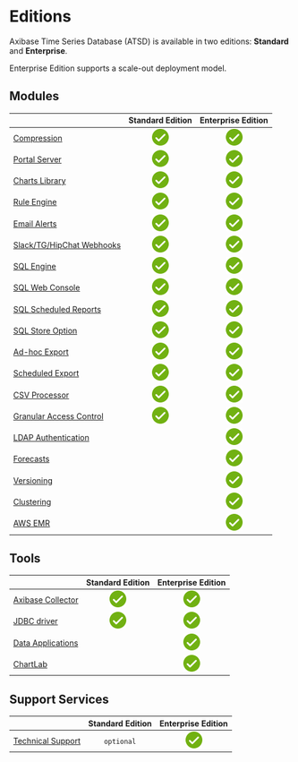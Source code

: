 # Editions

Axibase Time Series Database (ATSD) is available in two editions: **Standard** and **Enterprise**.

Enterprise Edition supports a scale-out deployment model.

## Modules

|  | **Standard Edition** | **Enterprise Edition** |
|---|:---:|:---:|
| [Compression](./administration/compaction/README.md) | ![](./images/ok.svg) | ![](./images/ok.svg) |
| [Portal Server](./portals/README.md) | ![](./images/ok.svg) | ![](./images/ok.svg) |
| [Charts Library](https://axibase.com/products/axibase-time-series-database/visualization/) | ![](./images/ok.svg) | ![](./images/ok.svg) |
| [Rule Engine](./rule-engine/README.md) | ![](./images/ok.svg) | ![](./images/ok.svg) |
| [Email Alerts](./rule-engine/email.md) | ![](./images/ok.svg) | ![](./images/ok.svg) |
| [Slack/TG/HipChat Webhooks](./rule-engine/notifications/README.md) | ![](././images/ok.svg) | ![](./images/ok.svg) |
| [SQL Engine](./sql/README.md) | ![](./images/ok.svg) | ![](./images/ok.svg) |
| [SQL Web Console](./sql/sql-console.md) | ![](./images/ok.svg) | ![](./images/ok.svg) |
| [SQL Scheduled Reports](./sql/scheduled-sql.md) | ![](./images/ok.svg) | ![](./images/ok.svg) |
| [SQL Store Option](./sql/scheduled-sql-store.md) | ![](./images/ok.svg) | ![](./images/ok.svg) |
| [Ad-hoc Export](./reporting/ad-hoc-exporting.md) | ![](./images/ok.svg) | ![](./images/ok.svg) |
| [Scheduled Export](./reporting/scheduled-exporting.md) | ![](./images/ok.svg) | ![](./images/ok.svg) |
| [CSV Processor](./parsers/csv/README.md) | ![](./images/ok.svg) | ![](./images/ok.svg) |
| [Granular Access Control](./administration/user-authorization.md) | ![](./images/ok.svg) | ![](./images/ok.svg) |
| [LDAP Authentication](./administration/user-authorization.md) |  | ![](./images/ok.svg) |
| [Forecasts](./forecasting/README.md) | | ![](./images/ok.svg) |
| [Versioning](./versioning/README.md) |  | ![](./images/ok.svg) |
| [Clustering](./installation/cloudera.md) |  | ![](./images/ok.svg) |
| [AWS EMR](./installation/aws-emr-s3.md) |  | ![](./images/ok.svg) |

## Tools

|  | **Standard Edition** | **Enterprise Edition** |
|---|:---:|:---:|
| [Axibase Collector](https://axibase.com/docs/axibase-collector/) | ![](./images/ok.svg) | ![](./images/ok.svg) |
| [JDBC driver](https://github.com/axibase/atsd-jdbc) | ![](./images/ok.svg) | ![](./images/ok.svg) |
| [Data Applications](https://apps.axibase.com/) |  | ![](./images/ok.svg) |
| [ChartLab](https://apps.axibase.com/chartlab/) |  | ![](./images/ok.svg) |

## Support Services

|  | **Standard Edition** | **Enterprise Edition** |
|---|:---:|:---:|
| [Technical Support](./administration/support.md) | `optional` | ![](./images/ok.svg) |